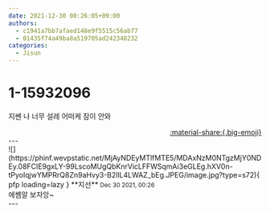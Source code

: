 ```yaml
---
date: 2021-12-30 00:26:05+09:00
authors:
  - c1941a7bb7afaed148e9f5515c56ab77
  - 01435f74a49ba8a519705ad242348232
categories:
  - Jisun
---
```


# 1-15932096

<div class="post-container" markdown="1">
<div class="content-container md-sidebar__scrollwrap" markdown="1">

지쎈 나 너무 설레 어떠케 잠이 안와

</div>
</div>

<div style="text-align: right;" markdown="1">
<a href="https://weverse.io/fromis9/fanpost/1-15932096" style="text-align: right;">:material-share:{.big-emoji}</a>
</div>
---

<div class="comments-container md-sidebar__scrollwrap" markdown="1">
<div class="comment" markdown="1">
<div class='id-container' markdown="1">
![](https://phinf.wevpstatic.net/MjAyNDEyMTlfMTE5/MDAxNzM0NTgzMjY0NDEy.08FClE9gxLY-99LscoMUgQbKnrVicLFFWSqmAi3eGLEg.hXV0n-tPyoIqjwYMPRrQ8Zn9aHvy3-B2llL4LWAZ_bEg.JPEG/image.jpg?type=s72){ pfp loading=lazy }
**<span class="artist">지선</span>** <small>Dec 30 2021, 00:26</small><br>
</div>
<div class='comment-body' markdown="1">
에쎔알 보자앙~
</div>
</div>
</div>
---
